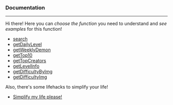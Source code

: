 ### Documentation
-----------------

Hi there! Here you can *choose the function* you need to understand and *see examples* for this function!

* [search](./search.md)
* [getDailyLevel](./getDailyLevel.md)
* [getWeeklyDemon](./getWeeklyDemon.md)
* [getTop10](./getTop10.md)
* [getTopCreators](./getTopCreators.md)
* [getLevelInfo](./getLevelInfo.md)
* [getDifficultyByImg](./getDifficultyByImg.md)
* [getDifficultyImg](./getDifficultyImg.md)

Also, there's some lifehacks to simplify your life!

* [Simplify my life please!](./lifehacks.md)